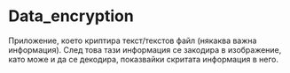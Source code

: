 # Data_encryption
Приложение, което криптира текст/текстов файл (някаква важна информация). След това тази информация се закодира в изображение, като може и да се декодира, показвайки скритата информация в него.
